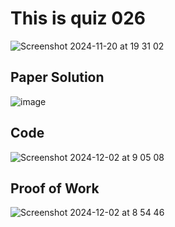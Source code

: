 # This is quiz 026

<img width="max" alt="Screenshot 2024-11-20 at 19 31 02" src="https://github.com/user-attachments/assets/fbf94d97-d154-45f4-b720-ba26c7da4d0d">

## Paper Solution

![image](https://github.com/user-attachments/assets/bf3e5653-8e2d-4756-b45b-1bd3c65ff463)


## Code

<img width="max" alt="Screenshot 2024-12-02 at 9 05 08" src="https://github.com/user-attachments/assets/a877e7aa-a96b-43a9-9ae0-7500d5ff2b27">


## Proof of Work

<img width="max" alt="Screenshot 2024-12-02 at 8 54 46" src="https://github.com/user-attachments/assets/0f4a8c1c-4b01-496e-b6e8-6067bf7849cb">

